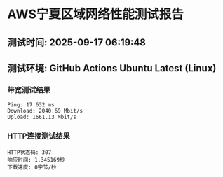 # AWS宁夏区域网络性能测试报告
## 测试时间: 2025-09-17 06:19:48
## 测试环境: GitHub Actions Ubuntu Latest (Linux)

### 带宽测试结果
```
Ping: 17.632 ms
Download: 2040.69 Mbit/s
Upload: 1661.13 Mbit/s
```

### HTTP连接测试结果
```
HTTP状态码: 307
响应时间: 1.345169秒
下载速度: 0字节/秒
```

